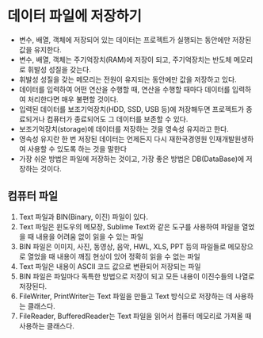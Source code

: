 # 데이터 파일에 저장하기
* 변수, 배열, 객체에 저장되어 있는 데이터는 프로젝트가 실행되는 동안에만 저장된 값을 유지한다.
* 변수, 배열, 객체는 주기억장치(RAM)에 저장이 되고, 주기억장치는 반도체 메모리로 휘발성 성질을 갖는다.
* 휘발성 성질을 갖는 메모리는 전원이 유지되는 동안에만 값을 저장하고 있다.
* 데이터를 입력하여 어떤 연산을 수행할 때, 연산을 수행할 때마다 데이터를 입력하여 처리한다면 매우 불편할 것이다.
* 입력된 데이터를 보조기억장치(HDD, SSD, USB 등)에 저장해두면 프로젝트가 종료되거나 컴퓨터가 종료되어도 그 데이터를 보존할 수 있다.
* 보조기억장치(storage)에 데이터를 저장하는 것을 영속성 유지라고 한다.
* 영속성 유지란 한 번 저장된 데이터는 언제든지 다시 재한국경영원 인재개발원생하여 사용할 수 있도록 하는 것을 말한다
* 가장 쉬운 방법은 파일에 저장하는 것이고, 가장 좋은 방법은 DB(DataBase)에 저장하는 것이다.

## 컴퓨터 파일
1. Text 파일과 BIN(Binary, 이진) 파일이 있다.
2. Text 파일은 윈도우의 메모장, Sublime Text와 같은 도구를 사용하여 파일을 열었을 때 내용을 어려움 없이 읽을 수 있는 파일
3. BIN 파일은 이미지, 사진, 동영상, 음악, HWL, XLS, PPT 등의 파일들로 메모장으로 열었을 때 내용이 깨짐 현상이 있어 정확히 읽을 수 없는 파일
4. Text 파일은 내용이 ASCII 코드 값으로 변환되어 저장되는 파일
5. BIN 파일은 파일마다 독특한 방법으로 저장이 되고 모든 내용이 이진수들의 나열로 저장된다.
6. FileWriter, PrintWriter는 Text 파일을 만들고 Text 방식으로 저장하는 데 사용하는 클래스다.
7. FileReader, BufferedReader는 Text 파일을 읽어서 컴퓨터 메모리로 가져올 때 사용하는 클래스다.